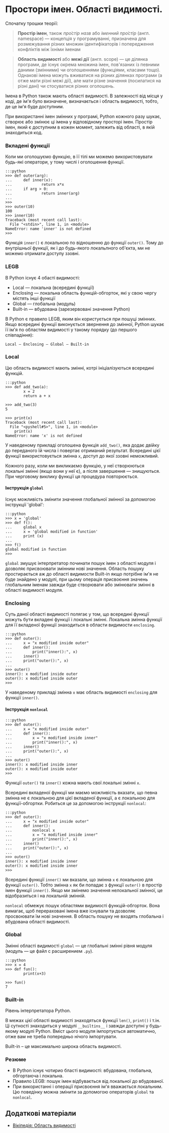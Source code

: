 # Простори імен. Області видимості.

Спочатку трошки теорії:

> **Простір імен**, також *про́стір назв* або *іменний про́стір* (англ. namespace) — концепція у програмуванні, призначена для розмежування різних множин ідентифікаторів і попередження конфліктів між їхніми іменам

> **Область видимості** або **межі дії** (англ. scope) — це ділянка програми, де існує окрема множина імен, пов'язаних із певними даними (змінними) чи оголошеннями (функціями, класами тощо). Однакові імена можуть вживатися на різних ділянках програми (а отже мати різні межі дії), але мати різне значення (посилатися на різні дані) чи стосуватися різних оголошень.

Імена в Python також мають області видимості. В залежності від місця у коді, де ім'я було визначене, визначається і область видимості, тобто, де це ім'я  буде доступним.

При використанні імен змінних у програмі, Python кожного разу шукає, створює або змінює ці імена у відповідному просторі імен. Простір імен, який є доступним в кожен момент, залежить від області, в якій знаходиться код.

### Вкладені функції

Коли ми оголошуємо функцію, в її тілі ми можемо використовувати будь-які оператори, у тому числі і оголошення функції. 

	:::python
	>>> def outer(arg):
	...     def inner(x):
	...             return x*x
	...     if arg > 0:
	...             return inner(arg)
	...
	>>>
	>>> outer(10)
	100
	>>> inner(10)
	Traceback (most recent call last):
	  File "<stdin>", line 1, in <module>
	NameError: name 'inner' is not defined
	>>>
	
Функція `inner()` є локальною по відношенню до функції `outer()`. Тому до внутрішньої функції, як і до будь-якого локальлного об'єкта, ми не можемо отримати доступу ззовні.

### LEGB

В Python існує 4 обасті видимості:

* Local — локальна (всередині функції)
* Enclosing — локальна область функцій-обгорток, які у свою чергу містять інші функції
* Global — глобальна (модуль)
* Built-in — вбудована (зарезервовані значення Python)

В Python є правило LEGB, яким він користується при пошуці змінних. Якщо  всередині функції виконується звернення до змінної, Python шукає її ім'я по областям видимості у такому порядку (до першого співпадіння):

	Local — Enclosing — Global — Built-in
	

	
### Local

Цю область видимості мають змінні, котрі ініціалізуються всередині функцій.

    :::python
    >>> def add_two(a):
            x = 2
            return a + x

    >>> add_two(3)
    5

    >>> print(x)
    Traceback (most recent call last):
      File "<pyshell#5>", line 1, in <module>
        print(x)
    NameError: name 'x' is not defined

У наведеному прикладі оголошена функція `add_two()`, яка додає двійку до  переданого їй числа і повертає отриманий результат. Всередині цієї функції  використовується змінна `x`, доступ до якої ззовні неможливий.

Кожного разу, коли ми викликаємо функцію, у неї створюються локальні змінні (якщо вони у неї є), а після завершення — знищуються. При черговому виклику функції ця процедура повторюється.

#### Інструкція `global`

Існує можливість змінити значення глобальної змінної за допомогою інструкції 'global':

    :::python
    >>> x = 'global'
    >>> def f():
    ...     global x
    ...     x = 'global modified in function'
    ...     print (x)
    ...
    >>> f()
    global modified in function
    >>>

`global` змушує інтерпретатор починати пошук імен з області модуля і  дозволяє присвоювати змінним нові значення. Область пошуку простирається аж до області видимости Built-in якщо потрібне ім'я не буде знайдено у модулі, при цьому операція присвоєння значень глобальним іменам завжди буде створювати або змінювати змінні в області видимості модуля.




### Enclosing

Суть даної області видимості полягає у том, що всередині функції можуть бути вкладені функції і локальні змінні. Локальна змінна функції для її вкладеної функції знаходиться в области видимости `enclosing`.

    :::python
    >>> def outer():
    ...     x = "x modified inside outer"
    ...     def inner():
    ...         print("inner():", x)
    ...     inner()
    ...     print("outer():", x)
    ...
    >>> outer()
    inner(): x modified inside outer
    outer(): x modified inside outer
    >>>
    
У наведеному прикладі змінна `x` має область видимості `enclosing` для функції `inner()`.

#### Інструкція `nonlocal`

    :::python
    >>> def outer():
    ...     x = "x modified inside outer"
    ...     def inner():
    ...         x = "x modified inside inner"
    ...         print("inner():", x)
    ...     inner()
    ...     print("outer():", x)
    ...
    >>> outer()
    inner(): x modified inside inner
    outer(): x modified inside outer
    >>>    

Функції `outer()` та `inner()` кожна мають свої локальні змінні `x`.

Всередині вкладеної функції ми маємо можливість вказати, що певна змінна не є локальною для цієї вкладеної функції, а є локальною для функції-обгортки. Робиться це за допомогою інструкції `nonlocal`:

    :::python
    >>> def outer():
    ...     x = "x modified inside outer"
    ...     def inner():
    ...         nonlocal x
    ...         x = "x modified inside inner"
    ...         print("inner():", x)
    ...     inner()
    ...     print("outer():", x)
    ...
    >>> outer()
    inner(): x modified inside inner
    outer(): x modified inside inner
    >>>
    
Всередині функції `inner()` ми вказали, що змінна `x` є локальною для функції `outer()`. Тобто змінна `x` як би попадає з функції `outer()` в простір імен функції `inner()`. Якщо ми змінемо значення нелокальної змінної, це відобразиться і на локальній змінній.

`nonlocal` обмежує пошук областями видимості функцій-обгорток. 
Вона вимагає, щоб перераховані імена вже існували та дозволяє просвоювати їм нові значення. В область пошуку не входять глобальна і вбудована області видимості.





### Global

Змінні області видимості `global` — це глобальні змінні рівня модуля (модуль — це файл с расширением `.py`).

    :::python
    >>> x = 4
    >>> def fun():
            print(x+3)

    >>> fun()
    7



### Built-in

Рівень інтерпретатора Python. 

В межах цієї області видимості знаходяться функції `len()`, `print()` і т.ін. Ці сутності знаходиться у модулі `__builtins__` і завжди доступні у будь-якому модулі Python. Вміст цього модуля імпортується автоматично, отже вам не треба попередньо нічого імпортувати.

Built-in – це максимально широка область видимості.






### Резюме

* В Python існує чотирио бласті видимості: вбудована, глобальна, обгортаюча і локальна.
* Правило LEGB: пошук імен відбувається від локальної до вбудованої.
* При використанні і операції присвоєння ім'я вважається локальним. Цю поведінку можна змінити за допомогою операторів `global` та `nonlocal`.



## Додаткові матеріали

* [Вікіпедія: Область видимості](https://uk.wikipedia.org/wiki/%D0%9E%D0%B1%D0%BB%D0%B0%D1%81%D1%82%D1%8C_%D0%B2%D0%B8%D0%B4%D0%B8%D0%BC%D0%BE%D1%81%D1%82%D1%96_(%D0%BF%D1%80%D0%BE%D0%B3%D1%80%D0%B0%D0%BC%D1%83%D0%B2%D0%B0%D0%BD%D0%BD%D1%8F))

